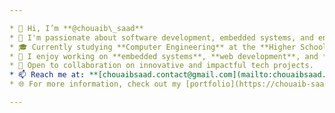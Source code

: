 ```yaml
---

* 👋 Hi, I’m **@chouaib\_saad**
* 🧠 I'm passionate about software development, embedded systems, and engineering solutions.
* 🎓 Currently studying **Computer Engineering** at the **Higher School of Computer Science of Mahdia**.
* 🔧 I enjoy working on **embedded systems**, **web development**, and **software engineering** projects.
* 🤝 Open to collaboration on innovative and impactful tech projects.
* 📫 Reach me at: **[chouaibsaad.contact@gmail.com](mailto:chouaibsaad.contact@gmail.com)**
* 🌐 For more information, check out my [portfolio](https://chouaib-saad.github.io/portfolio/)

---
```

